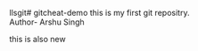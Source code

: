 llsgit# gitcheat-demo
this is my first git repositry.
<br>
Author- Arshu Singh

<p>this is also new
</p>
